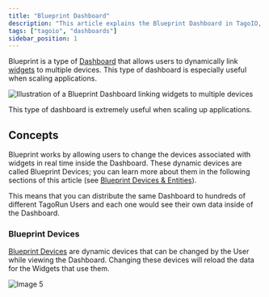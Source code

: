 ```yaml
---
title: "Blueprint Dashboard"
description: "This article explains the Blueprint Dashboard in TagoIO, describing how it links widgets to multiple devices for scalable applications and introduces the core concept of Blueprint Devices."
tags: ["tagoio", "dashboards"]
sidebar_position: 1
---
```

Blueprint is a type of [Dashboard](../dashboards/creating-dashboard-tabs) that allows users to dynamically link [widgets](../widgets/) to multiple devices. This type of dashboard is especially useful when scaling applications.

![Illustration of a Blueprint Dashboard linking widgets to multiple devices](/docs_imagem/tagoio/blueprint-dashboard-2.gif)

This type of dashboard is extremely useful when scaling up applications.

## Concepts

Blueprint works by allowing users to change the devices associated with widgets in real time inside the Dashboard. These dynamic devices are called Blueprint Devices; you can learn more about them in the following sections of this article (see [Blueprint Devices & Entities](../devices/blueprint-devices-entities)).

This means that you can distribute the same Dashboard to hundreds of different TagoRun Users and each one would see their own data inside of the Dashboard.

### Blueprint Devices

[Blueprint Devices](../devices/blueprint-devices-entities) are dynamic devices that can be changed by the User while viewing the Dashboard. Changing these devices will reload the data for the Widgets that use them.

![Image 5](/docs_imagem/tagoio/1592330671692-dtA.png)